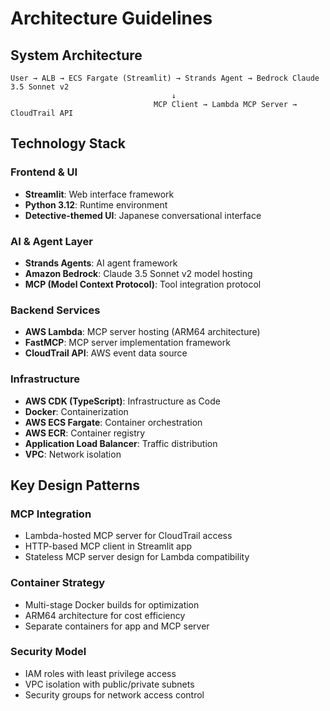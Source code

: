 # Architecture Guidelines

## System Architecture

```
User → ALB → ECS Fargate (Streamlit) → Strands Agent → Bedrock Claude 3.5 Sonnet v2
                                    ↓
                                MCP Client → Lambda MCP Server → CloudTrail API
```

## Technology Stack

### Frontend & UI
- **Streamlit**: Web interface framework
- **Python 3.12**: Runtime environment
- **Detective-themed UI**: Japanese conversational interface

### AI & Agent Layer
- **Strands Agents**: AI agent framework
- **Amazon Bedrock**: Claude 3.5 Sonnet v2 model hosting
- **MCP (Model Context Protocol)**: Tool integration protocol

### Backend Services
- **AWS Lambda**: MCP server hosting (ARM64 architecture)
- **FastMCP**: MCP server implementation framework
- **CloudTrail API**: AWS event data source

### Infrastructure
- **AWS CDK (TypeScript)**: Infrastructure as Code
- **Docker**: Containerization
- **AWS ECS Fargate**: Container orchestration
- **AWS ECR**: Container registry
- **Application Load Balancer**: Traffic distribution
- **VPC**: Network isolation

## Key Design Patterns

### MCP Integration
- Lambda-hosted MCP server for CloudTrail access
- HTTP-based MCP client in Streamlit app
- Stateless MCP server design for Lambda compatibility

### Container Strategy
- Multi-stage Docker builds for optimization
- ARM64 architecture for cost efficiency
- Separate containers for app and MCP server

### Security Model
- IAM roles with least privilege access
- VPC isolation with public/private subnets
- Security groups for network access control